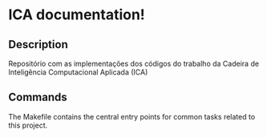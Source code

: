 # ICA documentation!

## Description

Repositório com as implementações dos códigos do trabalho da Cadeira de Inteligência Computacional Aplicada (ICA)

## Commands

The Makefile contains the central entry points for common tasks related to this project.

